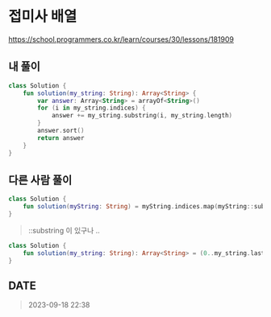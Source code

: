 # 접미사 배열

https://school.programmers.co.kr/learn/courses/30/lessons/181909

## 내 풀이

```kt
class Solution {
    fun solution(my_string: String): Array<String> {
        var answer: Array<String> = arrayOf<String>()
        for (i in my_string.indices) {
            answer += my_string.substring(i, my_string.length)
        }
        answer.sort()
        return answer
    }
}
```

## 다른 사람 풀이

```kt
class Solution {
    fun solution(myString: String) = myString.indices.map(myString::substring).sorted()
}
```

> ::substring 이 있구나 ..

```kt
class Solution {
    fun solution(my_string: String): Array<String> = (0..my_string.lastIndex).map{my_string.slice(it..my_string.lastIndex)}.sorted().toTypedArray()
}
```

## DATE

> 2023-09-18 22:38
